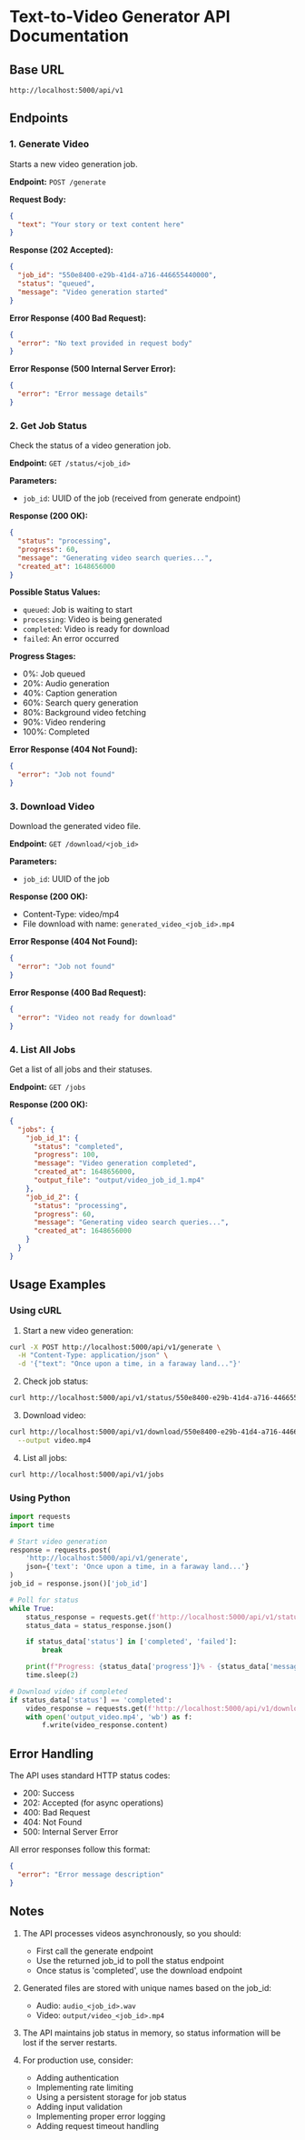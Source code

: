 # Text-to-Video Generator API Documentation

## Base URL

```
http://localhost:5000/api/v1
```

## Endpoints

### 1. Generate Video

Starts a new video generation job.

**Endpoint:** `POST /generate`

**Request Body:**

```json
{
  "text": "Your story or text content here"
}
```

**Response (202 Accepted):**

```json
{
  "job_id": "550e8400-e29b-41d4-a716-446655440000",
  "status": "queued",
  "message": "Video generation started"
}
```

**Error Response (400 Bad Request):**

```json
{
  "error": "No text provided in request body"
}
```

**Error Response (500 Internal Server Error):**

```json
{
  "error": "Error message details"
}
```

### 2. Get Job Status

Check the status of a video generation job.

**Endpoint:** `GET /status/<job_id>`

**Parameters:**

- `job_id`: UUID of the job (received from generate endpoint)

**Response (200 OK):**

```json
{
  "status": "processing",
  "progress": 60,
  "message": "Generating video search queries...",
  "created_at": 1648656000
}
```

**Possible Status Values:**

- `queued`: Job is waiting to start
- `processing`: Video is being generated
- `completed`: Video is ready for download
- `failed`: An error occurred

**Progress Stages:**

- 0%: Job queued
- 20%: Audio generation
- 40%: Caption generation
- 60%: Search query generation
- 80%: Background video fetching
- 90%: Video rendering
- 100%: Completed

**Error Response (404 Not Found):**

```json
{
  "error": "Job not found"
}
```

### 3. Download Video

Download the generated video file.

**Endpoint:** `GET /download/<job_id>`

**Parameters:**

- `job_id`: UUID of the job

**Response (200 OK):**

- Content-Type: video/mp4
- File download with name: `generated_video_<job_id>.mp4`

**Error Response (404 Not Found):**

```json
{
  "error": "Job not found"
}
```

**Error Response (400 Bad Request):**

```json
{
  "error": "Video not ready for download"
}
```

### 4. List All Jobs

Get a list of all jobs and their statuses.

**Endpoint:** `GET /jobs`

**Response (200 OK):**

```json
{
  "jobs": {
    "job_id_1": {
      "status": "completed",
      "progress": 100,
      "message": "Video generation completed",
      "created_at": 1648656000,
      "output_file": "output/video_job_id_1.mp4"
    },
    "job_id_2": {
      "status": "processing",
      "progress": 60,
      "message": "Generating video search queries...",
      "created_at": 1648656000
    }
  }
}
```

## Usage Examples

### Using cURL

1. Start a new video generation:

```bash
curl -X POST http://localhost:5000/api/v1/generate \
  -H "Content-Type: application/json" \
  -d '{"text": "Once upon a time, in a faraway land..."}'
```

2. Check job status:

```bash
curl http://localhost:5000/api/v1/status/550e8400-e29b-41d4-a716-446655440000
```

3. Download video:

```bash
curl http://localhost:5000/api/v1/download/550e8400-e29b-41d4-a716-446655440000 \
  --output video.mp4
```

4. List all jobs:

```bash
curl http://localhost:5000/api/v1/jobs
```

### Using Python

```python
import requests
import time

# Start video generation
response = requests.post(
    'http://localhost:5000/api/v1/generate',
    json={'text': 'Once upon a time, in a faraway land...'}
)
job_id = response.json()['job_id']

# Poll for status
while True:
    status_response = requests.get(f'http://localhost:5000/api/v1/status/{job_id}')
    status_data = status_response.json()

    if status_data['status'] in ['completed', 'failed']:
        break

    print(f"Progress: {status_data['progress']}% - {status_data['message']}")
    time.sleep(2)

# Download video if completed
if status_data['status'] == 'completed':
    video_response = requests.get(f'http://localhost:5000/api/v1/download/{job_id}')
    with open('output_video.mp4', 'wb') as f:
        f.write(video_response.content)
```

## Error Handling

The API uses standard HTTP status codes:

- 200: Success
- 202: Accepted (for async operations)
- 400: Bad Request
- 404: Not Found
- 500: Internal Server Error

All error responses follow this format:

```json
{
  "error": "Error message description"
}
```

## Notes

1. The API processes videos asynchronously, so you should:

   - First call the generate endpoint
   - Use the returned job_id to poll the status endpoint
   - Once status is 'completed', use the download endpoint

2. Generated files are stored with unique names based on the job_id:

   - Audio: `audio_<job_id>.wav`
   - Video: `output/video_<job_id>.mp4`

3. The API maintains job status in memory, so status information will be lost if the server restarts.

4. For production use, consider:
   - Adding authentication
   - Implementing rate limiting
   - Using a persistent storage for job status
   - Adding input validation
   - Implementing proper error logging
   - Adding request timeout handling
